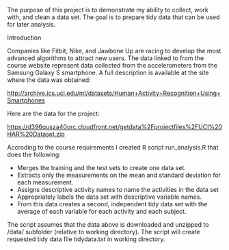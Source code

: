The purpose of this project is to demonstrate my ability to collect, work with, and clean a data set. The goal is to prepare tidy data that can be used for later analysis. 

Introduction

Companies like Fitbit, Nike, and Jawbone Up are racing to develop the most advanced algorithms to attract new users. The data linked to from the course website represent data collected from the accelerometers from the Samsung Galaxy S smartphone. A full description is available at the site where the data was obtained:

http://archive.ics.uci.edu/ml/datasets/Human+Activity+Recognition+Using+Smartphones

Here are the data for the project:

https://d396qusza40orc.cloudfront.net/getdata%2Fprojectfiles%2FUCI%20HAR%20Dataset.zip

Accroding to the course requirements I created R script run_analysis.R that does the following:

- Merges the training and the test sets to create one data set.
- Extracts only the measurements on the mean and standard deviation for each measurement.
- Assigns descriptive activity names to name the activities in the data set
- Appropriately labels the data set with descriptive variable names.
- From this data creates a second, independent tidy data set with the average of each variable for each activity and each subject.

The script assumes that the data above is downloaded and unzipped to /data/ subfolder (relative to working directory). The script will create requested tidy data file tidydata.txt in working directory.
